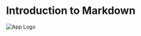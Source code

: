 # Introduction to Markdown

![App Logo](https://res.cloudinary.com/dlt8uhue0/image/upload/v1759781211/appstore_r9ankw.png)
